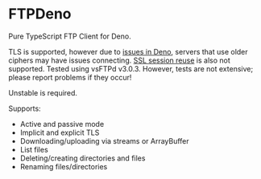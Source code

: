 # FTPDeno

Pure TypeScript FTP Client for Deno. 

TLS is supported, however due to [issues in Deno](https://github.com/denoland/deno/issues/6427), servers that use older ciphers may have issues connecting. [SSL session reuse](https://github.com/denoland/deno/issues/8875) is also not supported. Tested using vsFTPd v3.0.3. However, tests are not extensive; please report problems if they occur! 

Unstable is required.

Supports:
* Active and passive mode
* Implicit and explicit TLS
* Downloading/uploading via streams or ArrayBuffer
* List files
* Deleting/creating directories and files
* Renaming files/directories